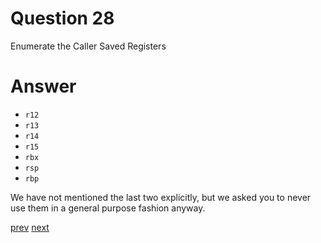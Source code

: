
# Question 28


Enumerate the Caller Saved Registers


# Answer



* `r12`
* `r13`
* `r14`
* `r15` 
* `rbx` 
* `rsp` 
* `rbp`

We have not mentioned the last two explicitly, but we asked you to never use 
them in a general purpose fashion anyway.




[prev](27.md) [next](29.md)
